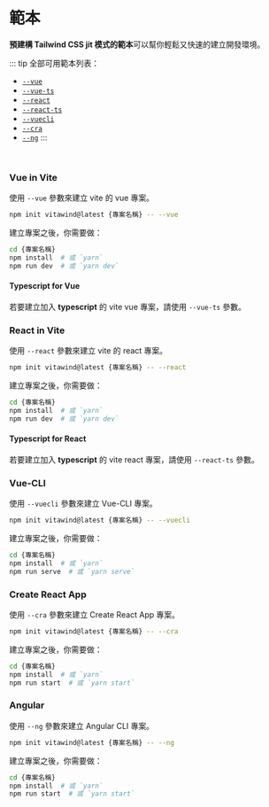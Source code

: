 # 範本

**預建構 Tailwind CSS jit 模式的範本**可以幫你輕鬆又快速的建立開發環境。

::: tip 全部可用範本列表：
- [`--vue`](#vue-in-vite)
- [`--vue-ts`](#typescript-for-vue)
- [`--react`](#react-in-vite)
- [`--react-ts`](#typescript-for-react)
- [`--vuecli`](#vue-cli)
- [`--cra`](#create-react-app)
- [`--ng`](#angular)
:::
<!-- - [`--cra22`](#create-react-app-tailwindcss-2-2) -->
<br>

### Vue in Vite 
使用 `--vue` 參數來建立 vite 的 vue 專案。
```bash
npm init vitawind@latest {專案名稱} -- --vue
```
建立專案之後，你需要做：
```bash
cd {專案名稱}
npm install  # 或 `yarn`
npm run dev  # 或 `yarn dev`
```
#### Typescript for Vue 
若要建立加入 **typescript** 的 vite vue 專案，請使用  `--vue-ts` 參數。

### React in Vite 
使用 `--react` 參數來建立 vite 的 react 專案。
```bash
npm init vitawind@latest {專案名稱} -- --react
```
建立專案之後，你需要做：
```bash
cd {專案名稱}
npm install  # 或 `yarn`
npm run dev  # 或 `yarn dev`
```
#### Typescript for React 
若要建立加入 **typescript** 的 vite react 專案，請使用  `--react-ts` 參數。

### Vue-CLI
使用 `--vuecli` 參數來建立 Vue-CLI 專案。
```bash
npm init vitawind@latest {專案名稱} -- --vuecli
```
建立專案之後，你需要做：
```bash
cd {專案名稱}
npm install  # 或 `yarn`
npm run serve  # 或 `yarn serve`
```

### Create React App 
使用 `--cra` 參數來建立 Create React App 專案。
```bash
npm init vitawind@latest {專案名稱} -- --cra
```
建立專案之後，你需要做：
```bash
cd {專案名稱}
npm install  # 或 `yarn`
npm run start  # 或 `yarn start`
```
<!-- ### Create React App 
Use flag `--cra` to create project with Create React App and ***Tailwind CSS version is 2.1.4***. For newest version of Tailwind, see ["Create React App + TailwindCSS 2.2"](#create-react-app-tailwindcss-2-2) section.
```bash
npm init vitawind {專案名稱} --cra
```
建立專案之後，你需要做：
```bash
cd {專案名稱}
npm install  # 或 `yarn`
npm run start  # 或 `yarn start`
``` -->

<!-- ### Create React App + TailwindCSS 2.2
Use flag `--cra22` to create project with Create React App and ***Tailwind CSS version is 2.2 or higher***.

```bash
npm init vitawind {專案名稱} --cra22
```
建立專案之後，你需要做：
```bash
cd {專案名稱}
npm install  # 或 `yarn`
npm run start  # 或 `yarn start`
``` -->

### Angular
使用 `--ng` 參數來建立 Angular CLI 專案。

```bash
npm init vitawind@latest {專案名稱} -- --ng
```
建立專案之後，你需要做：
```bash
cd {專案名稱}
npm install  # 或 `yarn`
npm run start  # 或 `yarn start`
```